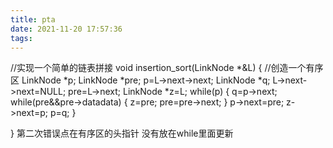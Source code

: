 ```yaml
---
title: pta
date: 2021-11-20 17:57:36
tags:
---
```

//实现一个简单的链表拼接
void insertion_sort(LinkNode *&L)
{
    //创造一个有序区
    LinkNode *p;
    LinkNode *pre;
    p=L->next->next;
    LinkNode *q;
    L->next->next=NULL;
    pre=L->next;
    LinkNode *z=L;
    while(p)
    {
        q=p->next;
        while(pre&&pre->data<p->data)
        {
         z=pre;
         pre=pre->next;
        }
        p->next=pre;
        z->next=p;
        p=q;
    }
    
}
第二次错误点在有序区的头指针 没有放在while里面更新
